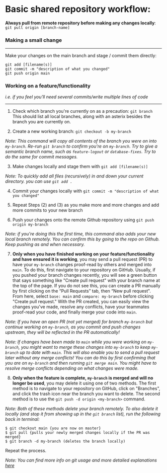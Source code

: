# Basic shared repository workflow:
**__Always pull from remote repository before making any changes locally__**: ```git pull origin [branch-name]```
### Making a small change
***
Make your changes on the main branch and stage / commit them directly: 
```
git add [filename(s)]
git commit -m "description of what you changed"
git push origin main
```

### Working on a feature/functionality
_i.e. if you feel you'll need several commits/write multiple lines of code_
***
1. Check which branch you're currently on as a precaution: ```git branch```
This should list all local branches, along with an asterix besides the branch you are currently on.

2. Create a new working branch: ```git checkout -b my-branch```

_Note: This command will copy all contents of the branch you were on into `my-branch`. Re-run ```git branch``` to confirm you're on `my-branch`. Try to give a semantic branch name, such as `feature-logout` or `database-fixes`. Try to do the same for commit messages._

3. Make changes locally and stage them with ```git add [filename(s)]```

_Note: To quickly add all files (recursively) in and down your current directory. you can use `git add .`_

4. Commit your changes locally with ```git commit -m "description of what you changed"```

5. Repeat Steps (2) and (3) as you make more and more changes and add more commits to your new branch

6. Push your changes onto the remote Github repository using ```git push origin my-branch```

_Note: if you're doing this the first time, this command also adds your new local branch remotely. You can confirm this by going to the repo on Github. Keep pushing as and when necessary._

7. **Only when you have finished working on your feature/functionality and have ensured it is working**, you may send a pull request (PR) to have your `my-branch` changes proof-read by others and merged into `main`. To do this, first navigate to your repository on GitHub. Usually, if you pushed your branch changes recently, you will see a green button that says something like "Create pull request" with your branch name at the top of the page. If you do not see this, you can create a PR manually by first clicking on the “Pull Requests” tab, then “New pull request". From here, select `base: main` and `compare: my-branch` before clicking "Create pull request." With the PR created, you can easily view the changes you've made, resolve any conflicts, have your teammates proof-read your code, and finally merge your code into `main`.

_Note: If you have an open PR (not yet merged) for branch `my-branch` but continue working on `my-branch`, as you commit and push changes upstream, they will be reflected in the PR automatically!_

_Note: If changes have been made to `main` while you were working on `my-branch`, you might want to merge these changes into `my-branch` to keep `my-branch` up to date with `main`. This will also enable you to send a pull request later without any merge conflicts! You can do this by first confirming that you are on `my-branch` and then running ```git merge main```. You might have to resolve merge conflicts depending on what changes were made._

8. **Only when the feature is complete, `my-branch` is merged and will no longer be used**, you may delete it using one of two methods. The first method is to navigate to your repository on GitHub, click on "Branches", and click the trash icon near the branch you want to delete. The second method is to use the `git push -d origin <my-branch>` command.

_Note: Both of these methods delete your branch remotely. To also delete it locally (and stop it from showing up in the `git branch` list), run the following back in terminal:_
```shell
$ git checkout main {you are now on master}
$ git pull {pulls your newly merged changes locally if the PR was merged}
$ git branch -d my-branch (deletes the branch locally)
```

Repeat the process.

_Note: You can find more info on git usage and more detailed explanations [here](https://www.atlassian.com/git/tutorials/atlassian-git-cheatsheet)_
